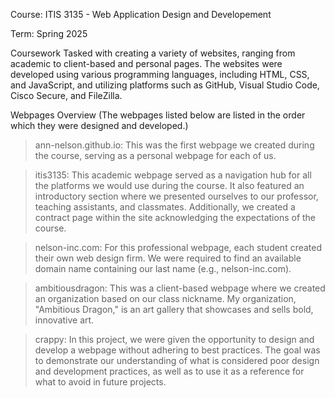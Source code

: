 Course: ITIS 3135 - Web Application Design and Developement

Term: Spring 2025

Coursework 
Tasked with creating a variety of websites, ranging from academic to client-based and personal pages. 
The websites were developed using various programming languages, including HTML, CSS, and JavaScript, and utilizing platforms such as 
GitHub, Visual Studio Code, Cisco Secure, and FileZilla.

Webpages Overview
(The webpages listed below are listed in the order which they were designed and developed.) 
      
> ann-nelson.github.io:
		This was the first webpage we created during the course, serving as a personal webpage for each of us.
      
> itis3135:
		This academic webpage served as a navigation hub for all the platforms we would use during the course.
		It also featured an introductory section where we presented ourselves to our professor, teaching assistants, and classmates.
		Additionally, we created a contract page within the site acknowledging the expectations of the course.
      
> nelson-inc.com:
		For this professional webpage, each student created their own web design firm. We were required to find an available
    domain name containing our last name (e.g., nelson-inc.com).
      
> ambitiousdragon:
		This was a client-based webpage where we created an organization based on our class nickname.
    My organization, "Ambitious Dragon," is an art gallery that showcases and sells bold, innovative art.
        
> crappy:
		In this project, we were given the opportunity to design and develop a webpage without adhering to best practices.
		The goal was to demonstrate our understanding of what is considered poor design and development practices,
		as well as to use it as a reference for what to avoid in future projects.
